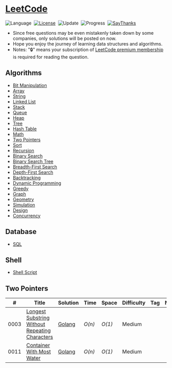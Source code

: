 # [LeetCode](https://leetcode.com/problemset/all/)

![Language](https://img.shields.io/badge/language-Golang-orange.svg)&nbsp;
[![License](https://img.shields.io/badge/license-MIT-blue.svg)](./LICENSE.md)&nbsp;
![Update](https://img.shields.io/badge/update-weekly-green.svg)&nbsp;
![Progress](https://img.shields.io/badge/progress-1392%20%2F%201392-ff69b4.svg)&nbsp;
[![SayThanks](https://img.shields.io/badge/say-thanks-ff69f4.svg)](https://saythanks.io/to/ayoubed)&nbsp;

* Since free questions may be even mistakenly taken down by some companies, only solutions will be posted on now.
* Hope you enjoy the journey of learning data structures and algorithms.
* Notes: "🔒" means your subscription of [LeetCode premium membership](https://leetcode.com/subscribe/) is required for reading the question.

## Algorithms

* [Bit Manipulation](https://github.com/ayoubed/leetcode#bit-manipulation)
* [Array](https://github.com/ayoubed/leetcode#array)
* [String](https://github.com/ayoubed/leetcode#string)
* [Linked List](https://github.com/ayoubed/leetcode#linked-list)
* [Stack](https://github.com/ayoubed/leetcode#stack)
* [Queue](https://github.com/ayoubed/leetcode#queue)
* [Heap](https://github.com/ayoubed/leetcode#heap)
* [Tree](https://github.com/ayoubed/leetcode#tree)
* [Hash Table](https://github.com/ayoubed/leetcode#hash-table)
* [Math](https://github.com/ayoubed/leetcode#math)
* [Two Pointers](https://github.com/ayoubed/leetcode#two-pointers)
* [Sort](https://github.com/ayoubed/leetcode#sort)
* [Recursion](https://github.com/ayoubed/leetcode#recursion)
* [Binary Search](https://github.com/ayoubed/leetcode#binary-search)
* [Binary Search Tree](https://github.com/ayoubed/leetcode#binary-search-tree)
* [Breadth-First Search](https://github.com/ayoubed/leetcode#breadth-first-search)
* [Depth-First Search](https://github.com/ayoubed/leetcode#depth-first-search)
* [Backtracking](https://github.com/ayoubed/leetcode#backtracking)
* [Dynamic Programming](https://github.com/ayoubed/leetcode#dynamic-programming)
* [Greedy](https://github.com/ayoubed/leetcode#greedy)
* [Graph](https://github.com/ayoubed/leetcode#graph)
* [Geometry](https://github.com/ayoubed/leetcode#geometry)
* [Simulation](https://github.com/ayoubed/leetcode#simulation)
* [Design](https://github.com/ayoubed/leetcode#design)
* [Concurrency](https://github.com/ayoubed/leetcode#concurrency)

## Database

* [SQL](https://github.com/ayoubed/leetcode#sql)


## Shell

* [Shell Script](https://github.com/ayoubed/leetcode#shell-script)


## Two Pointers
|  #  | Title           |  Solution       |  Time           | Space           | Difficulty    | Tag          | Note| 
|-----|---------------- | --------------- | --------------- | --------------- | ------------- |--------------|-----|
0003| [Longest Substring Without Repeating Characters](https://leetcode.com/problems/longest-substring-without-repeating-characters/) | [Golang](./3/longest-substring-without-repeating-characters.go) | _O(n)_ | _O(1)_ | Medium ||
0011| [Container With Most Water](https://leetcode.com/problems/container-with-most-water/) | [Golang](./11/container-with-most-water.go) | _O(n)_ | _O(1)_ | Medium ||

